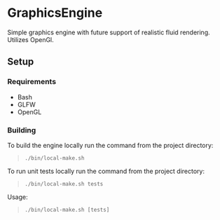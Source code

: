 # GraphicsEngine

Simple graphics engine with future support of realistic fluid rendering. Utilizes OpenGl.

## Setup

### Requirements

* Bash
* GLFW
* OpenGL

### Building

To build the engine locally run the command from the project directory:
> ```./bin/local-make.sh```

To run unit tests locally run the command from the project directory:
> ```./bin/local-make.sh tests```

Usage:
> ```./bin/local-make.sh [tests] ```